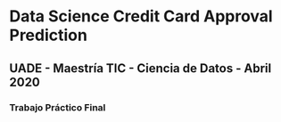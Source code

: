 # Data Science Credit Card Approval Prediction
## UADE - Maestría TIC - Ciencia de Datos - Abril 2020
### Trabajo Práctico Final


